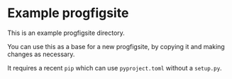 # Example progfigsite

This is an example progfigsite directory.

You can use this as a base for a new progfigsite,
by copying it and making changes as necessary.

It requires a recent `pip` which can use `pyproject.toml` without a `setup.py`.
